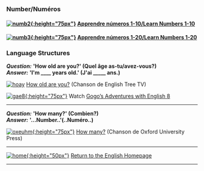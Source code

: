 ### Number/Numéros

#### [![numb2](https://1blockatatime.github.io/English/images/numb2.PNG){:height="75px"}](https://english-homework.github.io/EFKBP/FR/FR_Number_I) [Apprendre números 1-10/Learn Numbers 1-10](https://english-homework.github.io/EFKBP/FR/FR_Number_I)   

#### [![numb3](https://1blockatatime.github.io/English/images/numb3.PNG){:height="75px"}](https://english-homework.github.io/EFKBP/FR/FR_Number_II) [Apprendre números 1-20/Learn Numbers 1-20](https://english-homework.github.io/EFKBP/FR/FR_Number_II)    

### Language Structures

***Question:*** **'How old are you?' (Quel âge as-tu/avez-vous?)**  
***Answer:*** **'I'm ____ years old.' (J'ai _____ ans.)**

[![hoay](https://1blockatatime.github.io/English/images/hoay.PNG)](https://www.youtube.com/watch?v=x2cI4ZgsYU4) [How old are you?](https://www.youtube.com/watch?v=x2cI4ZgsYU4) (Chanson de English Tree TV)  

[![gae8](https://1blockatatime.github.io/English/images/gae8.PNG){:height="75px"}](https://www.youtube.com/watch?v=sn4sp4YGz0E) Watch [Gogo’s Adventures with English 8](https://www.youtube.com/watch?v=sn4sp4YGz0E)

***

***Question:*** **'How many?' (Combien?)**  
***Answer:*** **'...Number..'(..Numéro..)**

[![oxeuhm](https://1blockatatime.github.io/English/images/oxeuhm.PNG){:height="75px"}](https://www.youtube.com/watch?v=G3zaC5onBvM) [How many?](https://www.youtube.com/watch?v=G3zaC5onBvM) (Chanson de Oxford University Press)  

***

[![home](https://1blockatatime.github.io/English/images/home.png){:height="50px"}](https://english-homework.github.io/EnglishForKidsByPascale) [Return to the English Homepage](https://english-homework.github.io/EnglishForKidsByPascale)

***
